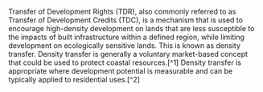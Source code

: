 Transfer of Development Rights (TDR), also commonly referred to as Transfer of Development Credits (TDC), is a mechanism that is used to encourage high-density development on lands that are less susceptible to the impacts of built infrastructure within a defined region, while limiting development on ecologically sensitive lands. This is known as density transfer. Density transfer is generally a voluntary market-based concept that could be used to protect coastal resources.[^1] Density transfer is appropriate where development potential is measurable and can be typically applied to residential uses.[^2] 